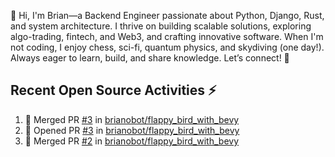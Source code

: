 👋 Hi, I'm Brian—a Backend Engineer passionate about Python, Django, Rust, and system architecture. I thrive on building scalable solutions, exploring algo-trading, fintech, and Web3, and crafting innovative software. When I'm not coding, I enjoy chess, sci-fi, quantum physics, and skydiving (one day!). Always eager to learn, build, and share knowledge. Let’s connect! 🚀

## Recent Open Source Activities ⚡️
<!--START_SECTION:activity-->
1. 🎉 Merged PR [#3](https://github.com/brianobot/flappy_bird_with_bevy/pull/3) in [brianobot/flappy_bird_with_bevy](https://github.com/brianobot/flappy_bird_with_bevy)
2. 💪 Opened PR [#3](https://github.com/brianobot/flappy_bird_with_bevy/pull/3) in [brianobot/flappy_bird_with_bevy](https://github.com/brianobot/flappy_bird_with_bevy)
3. 🎉 Merged PR [#2](https://github.com/brianobot/flappy_bird_with_bevy/pull/2) in [brianobot/flappy_bird_with_bevy](https://github.com/brianobot/flappy_bird_with_bevy)
<!--END_SECTION:activity-->

<!--
brianobot/brianobot is a ✨ special ✨ repository because its `README.md` (this file) appears on your GitHub profile.
You can click the Preview link to take a look at your changes.
--->
